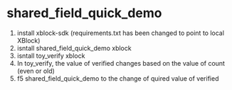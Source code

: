 # shared_field_quick_demo

1. install xblock-sdk (requirements.txt has been changed to point to local XBlock)
2. isntall shared_field_quick_demo xblock
3. isntall toy_verify xblock
4. In toy_verify, the value of verified changes based on the value of count (even or old)
5. f5 shared_field_quick_demo to the change of quired value of verified
